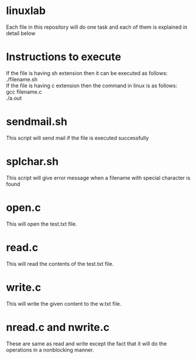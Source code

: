 # linuxlab
Each file in this repository will do one task and each of them is explained in detail below
# Instructions to execute
  If the file is having sh extension then it can be executed as follows:  
       ./filename.sh  
  If the file is having c extension then the command in linux is as follows:  
       gcc filename.c  
       ./a.out
# sendmail.sh
  This script will send mail if the file is executed successfully
# splchar.sh
  This script will give error message when a filename with special character is found
# open.c
  This will open the test.txt file.
# read.c
  This will read the contents of the test.txt file.
# write.c
  This will write the given content to the w.txt file.
# nread.c and nwrite.c
  These are same as read and write except the fact that it will do the operations in a nonblocking manner.
